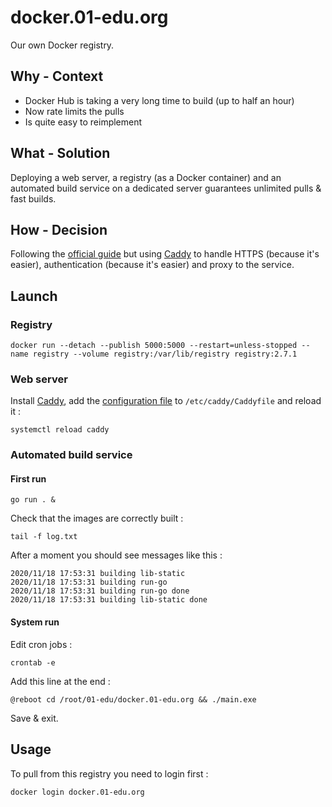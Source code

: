 # docker.01-edu.org

Our own Docker registry.

## Why - Context

- Docker Hub is taking a very long time to build (up to half an hour)
- Now rate limits the pulls
- Is quite easy to reimplement

## What - Solution

Deploying a web server, a registry (as a Docker container) and an automated build service on a dedicated server guarantees unlimited pulls & fast builds.

## How - Decision

Following the [official guide](https://docs.docker.com/registry) but using [Caddy](https://caddyserver.com) to handle HTTPS (because it's easier), authentication (because it's easier) and proxy to the service.

## Launch

### Registry

```
docker run --detach --publish 5000:5000 --restart=unless-stopped --name registry --volume registry:/var/lib/registry registry:2.7.1
```

### Web server

Install [Caddy](https://caddyserver.com/docs/download#debian-ubuntu-raspbian), add the [configuration file](Caddyfile) to `/etc/caddy/Caddyfile` and reload it :

```
systemctl reload caddy
```

### Automated build service

#### First run

```
go run . &
```

Check that the images are correctly built :

```
tail -f log.txt
```

After a moment you should see messages like this :

```
2020/11/18 17:53:31 building lib-static
2020/11/18 17:53:31 building run-go
2020/11/18 17:53:31 building run-go done
2020/11/18 17:53:31 building lib-static done
```

#### System run

Edit cron jobs :

```
crontab -e
```

Add this line at the end :

```
@reboot cd /root/01-edu/docker.01-edu.org && ./main.exe
```

Save & exit.

## Usage

To pull from this registry you need to login first :

```
docker login docker.01-edu.org
```
